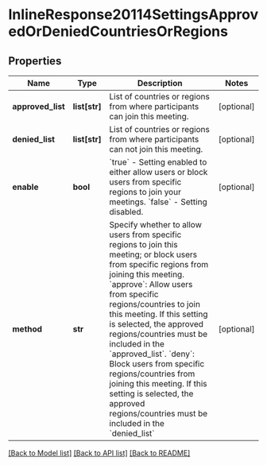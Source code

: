 # InlineResponse20114SettingsApprovedOrDeniedCountriesOrRegions

## Properties
Name | Type | Description | Notes
------------ | ------------- | ------------- | -------------
**approved_list** | **list[str]** | List of countries or regions from where participants can join this meeting.  | [optional] 
**denied_list** | **list[str]** | List of countries or regions from where participants can not join this meeting.  | [optional] 
**enable** | **bool** | &#x60;true&#x60; - Setting enabled to either allow users or block users from specific regions to join your meetings.       &#x60;false&#x60; - Setting disabled. | [optional] 
**method** | **str** | Specify whether to allow users from specific regions to join this meeting; or block users from specific regions from joining this meeting.          &#x60;approve&#x60;: Allow users from specific regions/countries to join this meeting. If this setting is selected, the approved regions/countries must be included in the &#x60;approved_list&#x60;.         &#x60;deny&#x60;: Block users from specific regions/countries from joining this meeting. If this setting is selected, the approved regions/countries must be included in the &#x60;denied_list&#x60; | [optional] 

[[Back to Model list]](../README.md#documentation-for-models) [[Back to API list]](../README.md#documentation-for-api-endpoints) [[Back to README]](../README.md)

